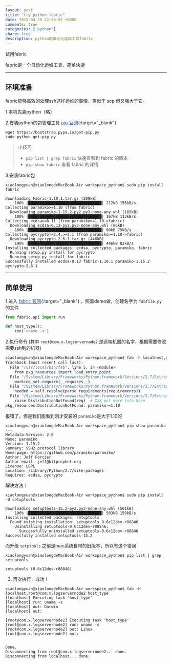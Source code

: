 ```yaml
---
layout: post
title: "try python fabric"
date: 2015-04-29 22:56:52 +0800
comments: true
categories: ['python']
share: true
description: python的自动化运维工具fabric
---
```


试用fabric

<!--more-->

fabric是一个自动化运维工具，简单快捷

---

## 环境准备

fabric能够高效的处理ssh这样运维的事情，类似于 scp 但又强大于它。

1.本机先装python（略）

2.安装python的包管理工具  [<font color="#2551b2">pip 官网</font>](https://pip.pypa.io/en/stable/installing.html){:target="_blank"}

```
wget https://bootstrap.pypa.io/get-pip.py
sudo python get-pip.py
```

> 小技巧
>
> * ```pip list | grep fabric``` 快速查看到 fabric 的版本
> * ```pip show fabric``` 查看 fabric 的详情

3.安装fabric包

```
xiaolongyuan@xiaolongdeMacBook-Air workspace_python$ sudo pip install fabric

Downloading Fabric-1.10.1.tar.gz (209kB)
    100% |████████████████████████████████| 212kB 156kB/s
Collecting paramiko>=1.10 (from fabric)
  Downloading paramiko-1.15.2-py2.py3-none-any.whl (165kB)
    100% |████████████████████████████████| 167kB 113kB/s
Collecting ecdsa>=0.11 (from paramiko>=1.10->fabric)
  Downloading ecdsa-0.13-py2.py3-none-any.whl (86kB)
    100% |████████████████████████████████| 90kB 75kB/s
Collecting pycrypto!=2.4,>=2.1 (from paramiko>=1.10->fabric)
  Downloading pycrypto-2.6.1.tar.gz (446kB)
    100% |████████████████████████████████| 446kB 82kB/s
Installing collected packages: ecdsa, pycrypto, paramiko, fabric
  Running setup.py install for pycrypto
  Running setup.py install for fabric
Successfully installed ecdsa-0.13 fabric-1.10.1 paramiko-1.15.2 pycrypto-2.6.1
```
---

## 简单使用

1.进入 [<font color="#2551b2">fabric 官网</font>](http://www.fabfile.org/){:target="_blank"} ，照着demo做，创建名字为 ```fabfile.py``` 的文件

``` python fabfile.py
from fabric.api import run

def host_type():
    run('uname -s')
```


2.执行命令 (其中 ```root@com.x.logservernode2``` 是远端机器的名字，根据需要修改需要ssh到的机器)


``` bash
xiaolongyuan@xiaolongdeMacBook-Air workspace_python$ fab -H localhost,root@com.x.logservernode2 host_type
Traceback (most recent call last):
  File "/usr/local/bin/fab", line 5, in <module>
    from pkg_resources import load_entry_point
  File "/System/Library/Frameworks/Python.framework/Versions/2.7/Extras/lib/python/pkg_resources.py", line 2603, in <module>
    working_set.require(__requires__)
  File "/System/Library/Frameworks/Python.framework/Versions/2.7/Extras/lib/python/pkg_resources.py", line 666, in require
    needed = self.resolve(parse_requirements(requirements))
  File "/System/Library/Frameworks/Python.framework/Versions/2.7/Extras/lib/python/pkg_resources.py", line 565, in resolve
    raise DistributionNotFound(req)  # XXX put more info here
pkg_resources.DistributionNotFound: paramiko>=1.10

```

报错了，但是我们能看到刚才安装的 ```paramiko```是大于1.10的

```
xiaolongyuan@xiaolongdeMacBook-Air workspace_python$ pip show paramiko
---
Metadata-Version: 2.0
Name: paramiko
Version: 1.15.2
Summary: SSH2 protocol library
Home-page: https://github.com/paramiko/paramiko/
Author: Jeff Forcier
Author-email: jeff@bitprophet.org
License: LGPL
Location: /Library/Python/2.7/site-packages
Requires: ecdsa, pycrypto
```

解决方法：

```
xiaolongyuan@xiaolongdeMacBook-Air workspace_python$ sudo pip install -U setuptools

Downloading setuptools-15.2-py2.py3-none-any.whl (501kB)
    100% |████████████████████████████████| 503kB 150kB/s
Installing collected packages: setuptools
  Found existing installation: setuptools 0.6c12dev-r88846
    Uninstalling setuptools-0.6c12dev-r88846:
      Successfully uninstalled setuptools-0.6c12dev-r88846
Successfully installed setuptools-15.2

```

而升级 ```setptools``` 之前是mac系统自带的旧版本，所以有这个错误

```
xiaolongyuan@xiaolongdeMacBook-Air workspace_python$ pip list | grep setuptools

setuptools (0.6c12dev-r88846)
```

3. 再次执行，成功！

```
xiaolongyuan@xiaolongdeMacBook-Air workspace_python$ fab -H localhost,root@com.x.logservernode2 host_type
[localhost] Executing task 'host_type'
[localhost] run: uname -s
[localhost] out: Darwin
[localhost] out:

[root@com.x.logservernode2] Executing task 'host_type'
[root@com.x.logservernode2] run: uname -s
[root@com.x.logservernode2] out: Linux
[root@com.x.logservernode2] out:


Done.
Disconnecting from root@com.x.logservernode2... done.
Disconnecting from localhost... done.

```
